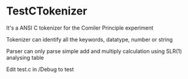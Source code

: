 TestCTokenizer
==============

It's a ANSI C tokenizer for the Comiler Principle experiment

Tokenizer can identify all the keywords, datatype, number or string

Parser can only parse simple add and multiply calculation using SLR(1) analysing table

Edit test.c in /Debug to test
